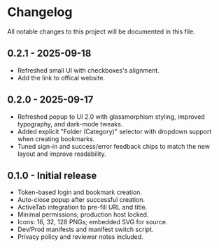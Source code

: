 # Changelog

All notable changes to this project will be documented in this file.

## 0.2.1 - 2025-09-18

- Refreshed small UI with checkboxes's alignment.
- Add the link to offical website.

## 0.2.0 - 2025-09-17

- Refreshed popup to UI 2.0 with glassmorphism styling, improved typography, and dark-mode tweaks.
- Added explicit "Folder (Category)" selector with dropdown support when creating bookmarks.
- Tuned sign-in and success/error feedback chips to match the new layout and improve readability.

## 0.1.0 - Initial release

- Token-based login and bookmark creation.
- Auto-close popup after successful creation.
- ActiveTab integration to pre-fill URL and title.
- Minimal permissions; production host locked.
- Icons: 16, 32, 128 PNGs; embedded SVG for source.
- Dev/Prod manifests and manifest switch script.
- Privacy policy and reviewer notes included.
